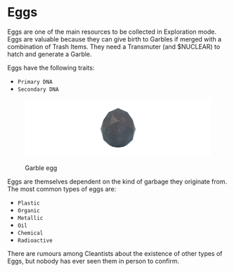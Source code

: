 # Eggs

Eggs are one of the main resources to be collected in Exploration mode. Eggs are valuable because they can give birth to Garbles if merged with a combination of Trash Items. They need a Transmuter (and $NUCLEAR) to hatch and generate a Garble.&#x20;

Eggs have the following traits:

* `Primary DNA`
* `Secondary DNA`

<figure><img src="../../../.gitbook/assets/Garbles-RadioactiveCharacter-v2isoEgg copy.png" alt=""><figcaption><p>Garble egg</p></figcaption></figure>

Eggs are themselves dependent on the kind of garbage they originate from. The most common types of eggs are:&#x20;

* `Plastic`
* `Organic`
* `Metallic`
* `Oil`
* `Chemical`
* `Radioactive`

There are rumours among Cleantists about the existence of other types of Eggs, but nobody has ever seen them in person to confirm.&#x20;
